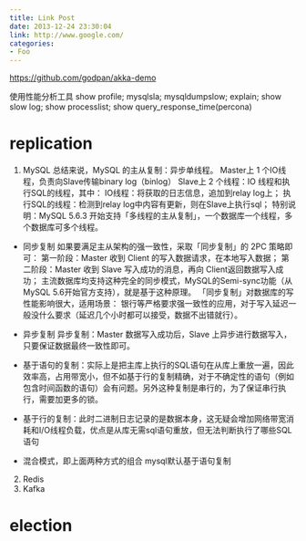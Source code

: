 ```yaml
---
title: Link Post
date: 2013-12-24 23:30:04
link: http://www.google.com/
categories:
- Foo
---
```


https://github.com/godpan/akka-demo

使用性能分析工具
show profile;
mysqlsla;
mysqldumpslow;
explain;
show slow log;
show processlist;
show query_response_time(percona)

# replication
1. MySQL
总结来说，MySQL 的主从复制：异步单线程。
Master上 1 个IO线程，负责向Slave传输binary log（binlog）
Slave上 2 个线程：IO 线程和执行SQL的线程，其中：
    IO线程：将获取的日志信息，追加到relay log上；
    执行SQL的线程：检测到relay log中内容有更新，则在Slave上执行sql；
特别说明：MySQL 5.6.3 开始支持「多线程的主从复制」，一个数据库一个线程，多个数据库可多个线程。

- 同步复制
如果要满足主从架构的强一致性，采取「同步复制」的 2PC 策略即可：
第一阶段：Master 收到 Client 的写入数据请求，在本地写入数据；
第二阶段：Master 收到 Slave 写入成功的消息，再向 Client返回数据写入成功；
主流数据库均支持这种完全的同步模式，MySQL的Semi-sync功能（从MySQL 5.6开始官方支持），就是基于这种原理。
「同步复制」对数据库的写性能影响很大，适用场景：
银行等严格要求强一致性的应用，对于写入延迟一般没什么要求（延迟几个小时都可以接受，数据不出错就行）。
- 异步复制
异步复制：Master 数据写入成功后，Slave 上异步进行数据写入，只要保证数据最终一致性即可。

- 基于语句的复制：实际上是把主库上执行的SQL语句在从库上重放一遍，因此效率高，占用带宽小，但不如基于行的复制精确，对于不确定性的语句（例如包含时间函数的语句）会有问题。另外这种复制是串行的，为了保证串行执行，需要加更多的锁。
- 基于行的复制：此时二进制日志记录的是数据本身，这无疑会增加网络带宽消耗和I/O线程负载，优点是从库无需sql语句重放，但无法判断执行了哪些SQL语句
- 混合模式，即上面两种方式的组合
mysql默认基于语句复制

2. Redis
3. Kafka

# election


